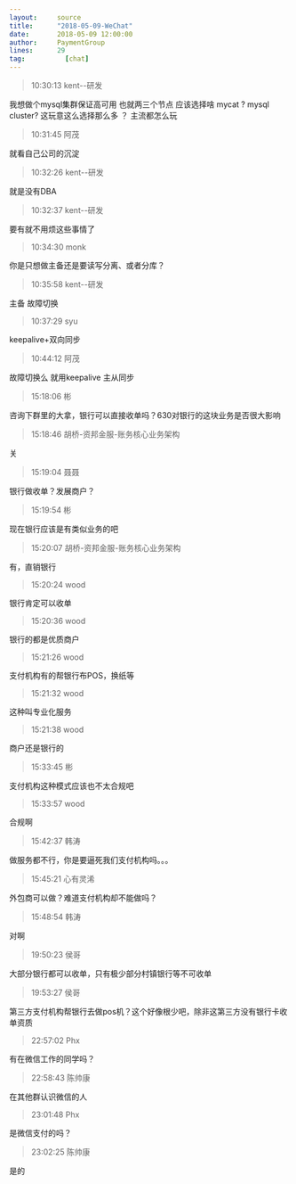```yaml
---
layout:     source 
title:      "2018-05-09-WeChat"
date:       2018-05-09 12:00:00
author:     PaymentGroup
lines:      29 
tag:		  [chat]
---
```

> 10:30:13  kent--研发  
   
我想做个mysql集群保证高可用  也就两三个节点   应该选择啥  mycat  ? mysql cluster?       这玩意这么选择那么多  ？ 主流都怎么玩  
   
> 10:31:45  阿茂  
   
就看自己公司的沉淀  
   
> 10:32:26  kent--研发  
   
就是没有DBA  
   
> 10:32:37  kent--研发  
   
要有就不用烦这些事情了  
   
> 10:34:30  monk  
   
你是只想做主备还是要读写分离、或者分库？  
   
> 10:35:58  kent--研发  
   
主备 故障切换  
   
> 10:37:29  syu  
   
keepalive+双向同步  
   
> 10:44:12  阿茂  
   
故障切换么 就用keepalive  主从同步  
   
> 15:18:06  彬  
   
咨询下群里的大拿，银行可以直接收单吗？630对银行的这块业务是否很大影响  
   
> 15:18:46  胡桥-资邦金服-账务核心业务架构  
   
关  
   
> 15:19:04  聂聂  
   
银行做收单？发展商户？  
   
> 15:19:54  彬  
   
现在银行应该是有类似业务的吧  
   
> 15:20:07  胡桥-资邦金服-账务核心业务架构  
   
有，直销银行  
   
> 15:20:24  wood  
   
银行肯定可以收单  
   
> 15:20:36  wood  
   
银行的都是优质商户  
   
> 15:21:26  wood  
   
支付机构有的帮银行布POS，换纸等  
   
> 15:21:32  wood  
   
这种叫专业化服务  
   
> 15:21:38  wood  
   
商户还是银行的  
   
> 15:33:45  彬  
   
支付机构这种模式应该也不太合规吧  
   
> 15:33:57  wood  
   
合规啊  
   
> 15:42:37  韩涛  
   
做服务都不行，你是要逼死我们支付机构吗。。。  
   
> 15:45:21  心有灵浠  
   
外包商可以做？难道支付机构却不能做吗？  
   
> 15:48:54  韩涛  
   
对啊  
   
> 19:50:23  侯哥  
   
大部分银行都可以收单，只有极少部分村镇银行等不可收单  
   
> 19:53:27  侯哥  
   
第三方支付机构帮银行去做pos机？这个好像根少吧，除非这第三方没有银行卡收单资质  
   
> 22:57:02  Phx  
   
有在微信工作的同学吗？  
   
> 22:58:43  陈帅康  
   
在其他群认识微信的人  
   
> 23:01:48  Phx  
   
是微信支付的吗？  
   
> 23:02:25  陈帅康  
   
是的  
   
